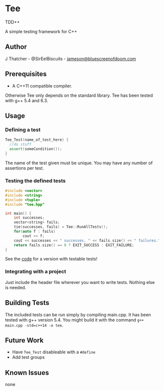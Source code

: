 Tee
===

TDD++

A simple testing framework for C++

Author
------

J Thatcher - @SirEelBiscuits - jameson@bluescreenofdoom.com

Prerequisites
-------------

- A C++11 compatible compiler.

Otherwise Tee only depends on the standard library.
Tee has been tested with g++ 5.4 and 6.3. 

Usage
-----

### Defining a test

```cpp
Tee_Test(name_of_test_here) {
  //do stuff
  assert(someCondition());
}
```

The name of the test given must be unique. You may have any number of
assertions per test.

### Testing the defined tests

```cpp
#include <vector>
#include <string>
#include <tuple>
#include "tee.hpp"

int main() {
	int successes;
	vector<string> fails;
	tie(successes, fails) = Tee::RunAllTests();
	for(auto f : fails)
		cout << f;
	cout << successes << " successes, " << fails.size() << " failures." << endl;
	return fails.size() == 0 ? EXIT_SUCCESS : EXIT_FAILURE;
}

```

See the [code](main.cpp) for a version with testable tests!

### Integrating with a project

Just include the header file wherever you want to write tests. Nothing else
is needed.

Building Tests
--------------

The included tests can be run simply by compiling main.cpp.
It has been tested with g++ version 5.4.
You might build it with the command `g++ main.cpp -std=c++14 -o tee`.

Future Work
-----------

- Have `Tee_Test` disableable with a `#define`
- Add test groups

Known Issues
------------

none
